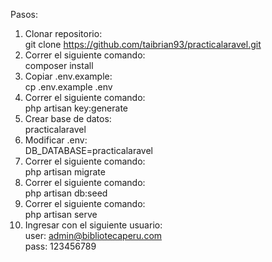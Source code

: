 Pasos:
1. Clonar repositorio:
    <br>
    git clone https://github.com/taibrian93/practicalaravel.git
2. Correr el siguiente comando:
    <br>
    composer install
3. Copiar .env.example:
    <br>
    cp .env.example .env
4. Correr el siguiente comando:
    <br>
    php artisan key:generate
5. Crear base de datos: 
    <br>
    practicalaravel
6. Modificar .env:
    <br>
    DB_DATABASE=practicalaravel
7. Correr el siguiente comando:
    <br>
    php artisan migrate
8. Correr el siguiente comando:
    <br>
    php artisan db:seed
9. Correr el siguiente comando:
    <br>
    php artisan serve
10. Ingresar con el siguiente usuario:
    <br>
    user: admin@bibliotecaperu.com
    <br>
    pass: 123456789
